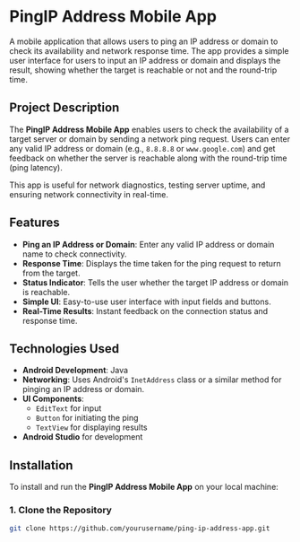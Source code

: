 # PingIP Address Mobile App

A mobile application that allows users to ping an IP address or domain to check its availability and network response time. The app provides a simple user interface for users to input an IP address or domain and displays the result, showing whether the target is reachable or not and the round-trip time.

## Project Description

The **PingIP Address Mobile App** enables users to check the availability of a target server or domain by sending a network ping request. Users can enter any valid IP address or domain (e.g., `8.8.8.8` or `www.google.com`) and get feedback on whether the server is reachable along with the round-trip time (ping latency). 

This app is useful for network diagnostics, testing server uptime, and ensuring network connectivity in real-time.

## Features

- **Ping an IP Address or Domain**: Enter any valid IP address or domain name to check connectivity.
- **Response Time**: Displays the time taken for the ping request to return from the target.
- **Status Indicator**: Tells the user whether the target IP address or domain is reachable.
- **Simple UI**: Easy-to-use user interface with input fields and buttons.
- **Real-Time Results**: Instant feedback on the connection status and response time.
  
## Technologies Used

- **Android Development**:  Java 
- **Networking**: Uses Android's `InetAddress` class or a similar method for pinging an IP address or domain.
- **UI Components**: 
  - `EditText` for input
  - `Button` for initiating the ping
  - `TextView` for displaying results
- **Android Studio** for development

## Installation

To install and run the **PingIP Address Mobile App** on your local machine:

### 1. Clone the Repository

```bash
git clone https://github.com/yourusername/ping-ip-address-app.git
